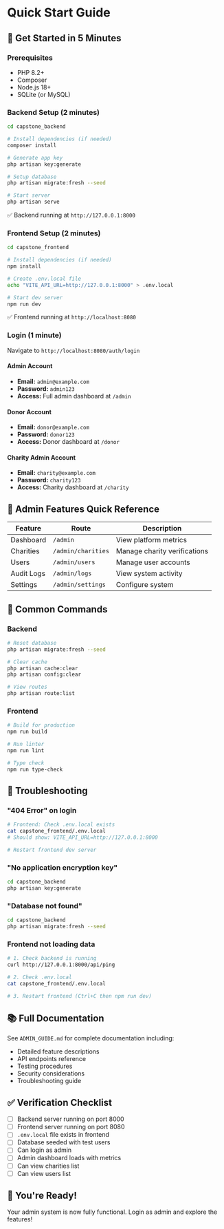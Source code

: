 # Quick Start Guide

## 🚀 Get Started in 5 Minutes

### Prerequisites
- PHP 8.2+
- Composer
- Node.js 18+
- SQLite (or MySQL)

### Backend Setup (2 minutes)
```bash
cd capstone_backend

# Install dependencies (if needed)
composer install

# Generate app key
php artisan key:generate

# Setup database
php artisan migrate:fresh --seed

# Start server
php artisan serve
```
✅ Backend running at `http://127.0.0.1:8000`

### Frontend Setup (2 minutes)
```bash
cd capstone_frontend

# Install dependencies (if needed)
npm install

# Create .env.local file
echo "VITE_API_URL=http://127.0.0.1:8000" > .env.local

# Start dev server
npm run dev
```
✅ Frontend running at `http://localhost:8080`

### Login (1 minute)

Navigate to `http://localhost:8080/auth/login`

#### Admin Account
- **Email:** `admin@example.com`
- **Password:** `admin123`
- **Access:** Full admin dashboard at `/admin`

#### Donor Account
- **Email:** `donor@example.com`
- **Password:** `donor123`
- **Access:** Donor dashboard at `/donor`

#### Charity Admin Account
- **Email:** `charity@example.com`
- **Password:** `charity123`
- **Access:** Charity dashboard at `/charity`

## 🎯 Admin Features Quick Reference

| Feature | Route | Description |
|---------|-------|-------------|
| Dashboard | `/admin` | View platform metrics |
| Charities | `/admin/charities` | Manage charity verifications |
| Users | `/admin/users` | Manage user accounts |
| Audit Logs | `/admin/logs` | View system activity |
| Settings | `/admin/settings` | Configure system |

## 🔧 Common Commands

### Backend
```bash
# Reset database
php artisan migrate:fresh --seed

# Clear cache
php artisan cache:clear
php artisan config:clear

# View routes
php artisan route:list
```

### Frontend
```bash
# Build for production
npm run build

# Run linter
npm run lint

# Type check
npm run type-check
```

## 🐛 Troubleshooting

### "404 Error" on login
```bash
# Frontend: Check .env.local exists
cat capstone_frontend/.env.local
# Should show: VITE_API_URL=http://127.0.0.1:8000

# Restart frontend dev server
```

### "No application encryption key"
```bash
cd capstone_backend
php artisan key:generate
```

### "Database not found"
```bash
cd capstone_backend
php artisan migrate:fresh --seed
```

### Frontend not loading data
```bash
# 1. Check backend is running
curl http://127.0.0.1:8000/api/ping

# 2. Check .env.local
cat capstone_frontend/.env.local

# 3. Restart frontend (Ctrl+C then npm run dev)
```

## 📚 Full Documentation

See `ADMIN_GUIDE.md` for complete documentation including:
- Detailed feature descriptions
- API endpoints reference
- Testing procedures
- Security considerations
- Troubleshooting guide

## ✅ Verification Checklist

- [ ] Backend server running on port 8000
- [ ] Frontend server running on port 8080
- [ ] `.env.local` file exists in frontend
- [ ] Database seeded with test users
- [ ] Can login as admin
- [ ] Admin dashboard loads with metrics
- [ ] Can view charities list
- [ ] Can view users list

## 🎉 You're Ready!

Your admin system is now fully functional. Login as admin and explore the features!
